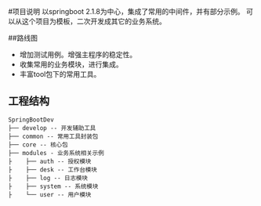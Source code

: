 #项目说明
以springboot 2.1.8为中心，集成了常用的中间件，并有部分示例。
可以从这个项目为模板，二次开发成其它的业务系统。
 
##路线图
* 增加测试用例。增强主程序的稳定性。
* 收集常用的业务模块，进行集成。
* 丰富tool包下的常用工具。

## 工程结构
``` 
SpringBootDev
├── develop -- 开发辅助工具
├── common -- 常用工具封装包
├── core -- 核心包
├── modules - 业务系统相关示例
├    ├── auth -- 授权模块 
├    ├── desk -- 工作台模块 
├    ├── log -- 日志模块 
├    ├── system -- 系统模块 
├    └── user -- 用户模块 

```
